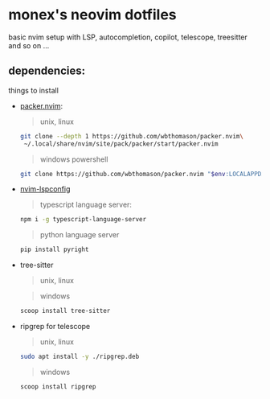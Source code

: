 # monex's neovim dotfiles
basic nvim setup with LSP, autocompletion, copilot, telescope, treesitter and so on ...

## dependencies:
things to install
- [packer.nvim](https://github.com/wbthomason/packer.nvim):
  > unix, linux

  ```bash
  git clone --depth 1 https://github.com/wbthomason/packer.nvim\
   ~/.local/share/nvim/site/pack/packer/start/packer.nvim
  ```

   > windows powershell

  ```bash
  git clone https://github.com/wbthomason/packer.nvim "$env:LOCALAPPDATA\nvim-data\site\pack\packer\start\packer.nvim"
  ```

- [nvim-lspconfig](https://github.com/neovim/nvim-lspconfig)
  > typescript language server: 

  ```bash
  npm i -g typescript-language-server
  ```

  > python language server

  ```bash
  pip install pyright
  ```

- tree-sitter
  >unix, linux


  > windows

  ```bash 
  scoop install tree-sitter
  ```

- ripgrep for telescope
  >unix, linux

  ```bash
  sudo apt install -y ./ripgrep.deb
  ```

  >windows

  ```bash
  scoop install ripgrep
  ```
